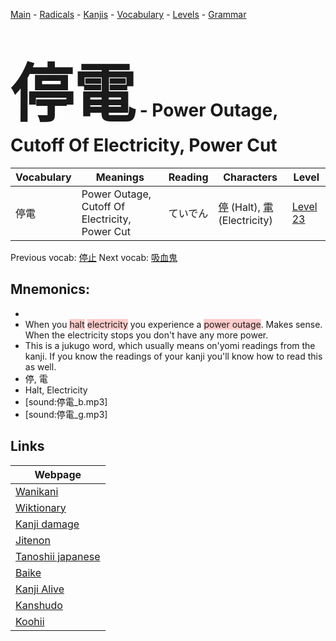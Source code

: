 <style> bigfont {font-size: 100px}</style>
[Main](../README.md) -
[Radicals](../radicals.md) -
[Kanjis](../kanjis.md) -
[Vocabulary](../vocabulary.md) -
[Levels](../levels.md) -
[Grammar](../grammar.md)
# <bigfont> 停電</bigfont> - Power Outage, Cutoff Of Electricity, Power Cut 

| Vocabulary | Meanings | Reading | Characters | Level |
| --- | --- | --- | --- | --- |
| 停電 | Power Outage, Cutoff Of Electricity, Power Cut | ていでん |  [停](../kanjis/停.md) (Halt), [電](../kanjis/電.md) (Electricity) | [Level 23](../levels/wk_level23.md) |

Previous vocab: [停止](停止.md) Next vocab: [吸血鬼](吸血鬼.md) 

## Mnemonics:

* 
* When you <span style="background-color:#ffcccb"> halt</span> <span style="background-color:#ffcccb"> electricity</span> you experience a <span style="background-color:#ffcccb"> power outage</span>. Makes sense. When the electricity stops you don't have any more power.
* This is a jukugo word, which usually means on'yomi readings from the kanji. If you know the readings of your kanji you'll know how to read this as well.
* 停, 電
* Halt, Electricity
* [sound:停電_b.mp3]
* [sound:停電_g.mp3]


## Links 

| Webpage |
| --- |
| [Wanikani          ](https://www.wanikani.com/kanji/停電) |
| [Wiktionary        ](https://en.wiktionary.org/wiki/停電) |
| [Kanji damage      ](http://www.kanjidamage.com/kanji/search?utf8=✓&q=停電) |
| [Jitenon           ](https://jitenon.com/kanji/停電) |
| [Tanoshii japanese ](https://www.tanoshiijapanese.com/dictionary/kanji.cfm?k=停電) |
| [Baike             ](https://baike.baidu.com/item/停電) |
| [Kanji Alive       ](https://app.kanjialive.com/停電) |
| [Kanshudo          ](https://www.kanshudo.com/searchmn?q=停電) |
| [Koohii            ](https://kanji.koohii.com/study/kanji/停電) |
